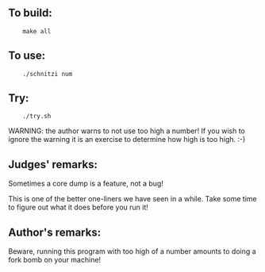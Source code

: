 ## To build:

``` <!---sh-->
    make all
```


## To use:

``` <!---sh-->
    ./schnitzi num
```


## Try:

``` <!---sh-->
    ./try.sh
```

WARNING: the author warns to not use too high a number! If you wish to ignore
the warning it is an exercise to determine how high is too high. :-)


## Judges' remarks:

Sometimes a core dump is a feature, not a bug!

This is one of the better one-liners we have seen in a while.
Take some time to figure out what it does before you run it!


## Author's remarks:

Beware, running this program with too high of a number
amounts to doing a fork bomb on your machine!


<!--

    Copyright © 1984-2024 by Landon Curt Noll. All Rights Reserved.

    You are free to share and adapt this file under the terms of this license:

        Creative Commons Attribution-ShareAlike 4.0 International (CC BY-SA 4.0)

    For more information, see:

        https://creativecommons.org/licenses/by-sa/4.0/

-->
